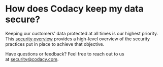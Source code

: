 # How does Codacy keep my data secure?

Keeping our customers' data protected at all times is our highest priority. This [security overview](https://security.codacy.com/) provides a high-level overview of the security practices put in place to achieve that objective.

Have questions or feedback? Feel free to reach out to us at [security@codacy.com](mailto:security@codacy.com). 
